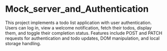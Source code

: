 # Mock_server_and_Authentication
This project implements a todo list application with user authentication. Users can log in, view a welcome notification, fetch their todos, display them, and toggle their completion status. Features include POST and PATCH requests for authentication and todo updates, DOM manipulation, and local storage handling.
